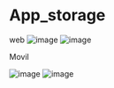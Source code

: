 # App_storage
web
![image](https://github.com/JaredVS777/App_storage/assets/126533404/a8514082-ce43-4f49-91b9-c553c06d3add)
![image](https://github.com/JaredVS777/App_storage/assets/126533404/0e9ed61a-c85b-4f5f-b102-cbb339f4ae0d)


Movil

![image](https://github.com/JaredVS777/App_storage/assets/126533404/cb72acdc-85d5-4c2c-b5fe-5ff418ee67fb)
![image](https://github.com/JaredVS777/App_storage/assets/126533404/3ff8bab2-dbec-4d56-b750-4f0e8dbba5b1)


